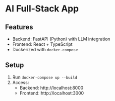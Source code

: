 # AI Full-Stack App 
 
## Features 
- Backend: FastAPI (Python) with LLM integration 
- Frontend: React + TypeScript 
- Dockerized with `docker-compose` 
 
## Setup 
1. Run `docker-compose up --build` 
2. Access: 
   - Backend: http://localhost:8000 
   - Frontend: http://localhost:3000 
